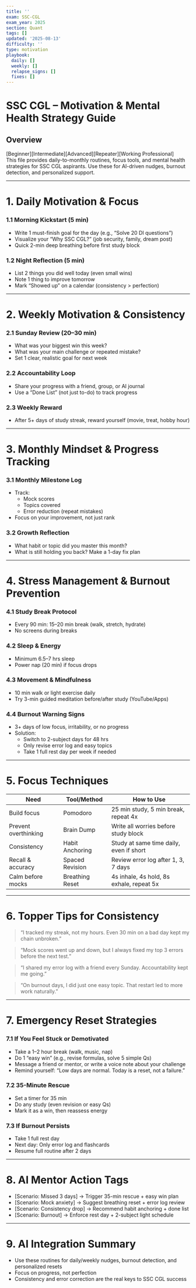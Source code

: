 ```yaml
---
title: ''
exam: SSC-CGL
exam_year: 2025
section: Quant
tags: []
updated: '2025-08-13'
difficulty: ''
type: motivation
playbook:
  daily: []
  weekly: []
  relapse_signs: []
  fixes: []
---
```


# SSC CGL – Motivation & Mental Health Strategy Guide

## Overview  
[Beginner][Intermediate][Advanced][Repeater][Working Professional]  
This file provides daily-to-monthly routines, focus tools, and mental health strategies for SSC CGL aspirants. Use these for AI-driven nudges, burnout detection, and personalized support.

---

# 1. Daily Motivation & Focus

### 1.1 Morning Kickstart (5 min)
- Write 1 must-finish goal for the day (e.g., “Solve 20 DI questions”)
- Visualize your “Why SSC CGL?” (job security, family, dream post)
- Quick 2-min deep breathing before first study block

### 1.2 Night Reflection (5 min)
- List 2 things you did well today (even small wins)
- Note 1 thing to improve tomorrow
- Mark “Showed up” on a calendar (consistency > perfection)

---

# 2. Weekly Motivation & Consistency

### 2.1 Sunday Review (20–30 min)
- What was your biggest win this week?
- What was your main challenge or repeated mistake?
- Set 1 clear, realistic goal for next week

### 2.2 Accountability Loop
- Share your progress with a friend, group, or AI journal
- Use a “Done List” (not just to-do) to track progress

### 2.3 Weekly Reward
- After 5+ days of study streak, reward yourself (movie, treat, hobby hour)

---

# 3. Monthly Mindset & Progress Tracking

### 3.1 Monthly Milestone Log
- Track:  
  - Mock scores  
  - Topics covered  
  - Error reduction (repeat mistakes)
- Focus on your improvement, not just rank

### 3.2 Growth Reflection
- What habit or topic did you master this month?
- What is still holding you back? Make a 1-day fix plan

---

# 4. Stress Management & Burnout Prevention

### 4.1 Study Break Protocol
- Every 90 min: 15–20 min break (walk, stretch, hydrate)
- No screens during breaks

### 4.2 Sleep & Energy
- Minimum 6.5–7 hrs sleep
- Power nap (20 min) if focus drops

### 4.3 Movement & Mindfulness
- 10 min walk or light exercise daily
- Try 3-min guided meditation before/after study (YouTube/Apps)

### 4.4 Burnout Warning Signs
- 3+ days of low focus, irritability, or no progress
- Solution:  
  - Switch to 2-subject days for 48 hrs  
  - Only revise error log and easy topics  
  - Take 1 full rest day per week if needed

---

# 5. Focus Techniques

| Need                | Tool/Method         | How to Use                                 |
|---------------------|--------------------|--------------------------------------------|
| Build focus         | Pomodoro           | 25 min study, 5 min break, repeat 4x       |
| Prevent overthinking| Brain Dump         | Write all worries before study block       |
| Consistency         | Habit Anchoring    | Study at same time daily, even if short    |
| Recall & accuracy   | Spaced Revision    | Review error log after 1, 3, 7 days        |
| Calm before mocks   | Breathing Reset    | 4s inhale, 4s hold, 8s exhale, repeat 5x   |

---

# 6. Topper Tips for Consistency

> “I tracked my streak, not my hours. Even 30 min on a bad day kept my chain unbroken.”

> “Mock scores went up and down, but I always fixed my top 3 errors before the next test.”

> “I shared my error log with a friend every Sunday. Accountability kept me going.”

> “On burnout days, I did just one easy topic. That restart led to more work naturally.”

---

# 7. Emergency Reset Strategies

### 7.1 If You Feel Stuck or Demotivated
- Take a 1–2 hour break (walk, music, nap)
- Do 1 “easy win” (e.g., revise formulas, solve 5 simple Qs)
- Message a friend or mentor, or write a voice note about your challenge
- Remind yourself: “Low days are normal. Today is a reset, not a failure.”

### 7.2 35-Minute Rescue
- Set a timer for 35 min
- Do any study (even revision or easy Qs)
- Mark it as a win, then reassess energy

### 7.3 If Burnout Persists
- Take 1 full rest day
- Next day: Only error log and flashcards
- Resume full routine after 2 days

---

# 8. AI Mentor Action Tags

- [Scenario: Missed 3 days] → Trigger 35-min rescue + easy win plan
- [Scenario: Mock anxiety] → Suggest breathing reset + error log review
- [Scenario: Consistency drop] → Recommend habit anchoring + done list
- [Scenario: Burnout] → Enforce rest day + 2-subject light schedule

---

# 9. AI Integration Summary

- Use these routines for daily/weekly nudges, burnout detection, and personalized resets
- Focus on progress, not perfection
- Consistency and error correction are the real keys to SSC CGL success

